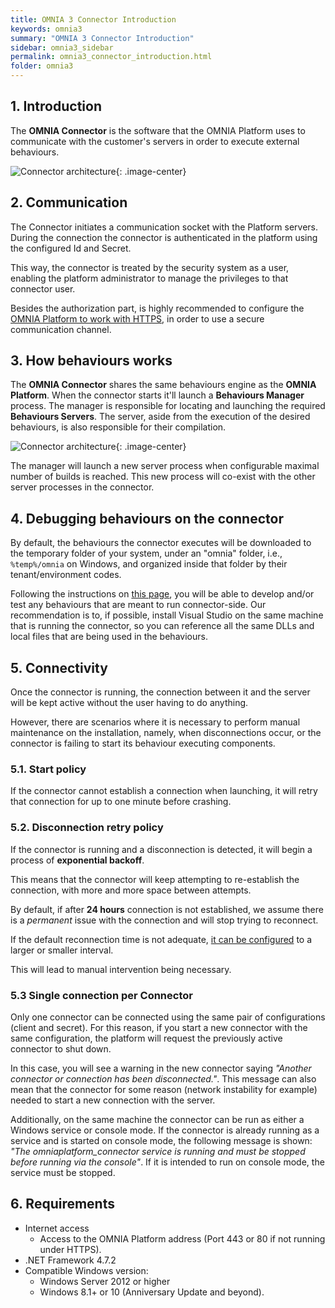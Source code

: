 ```yaml
---
title: OMNIA 3 Connector Introduction
keywords: omnia3
summary: "OMNIA 3 Connector Introduction"
sidebar: omnia3_sidebar
permalink: omnia3_connector_introduction.html
folder: omnia3
---
```


## 1. Introduction

The **OMNIA Connector** is the software that the OMNIA Platform uses to communicate with the customer's servers in order to execute external behaviours.

![Connector architecture](images\connector.png){: .image-center}

## 2. Communication

The Connector initiates a communication socket with the Platform servers. During the connection the connector is authenticated in the platform using the configured Id and Secret.

This way, the connector is treated by the security system as a user, enabling the platform administrator to manage the privileges to that connector user.

Besides the authorization part, is highly recommended to configure the [OMNIA Platform to work with HTTPS](omnia3_deploymenttutorial.html#53-configure-https), in order to use a secure communication channel.

## 3. How behaviours works

The **OMNIA Connector** shares the same behaviours engine as the **OMNIA Platform**. When the connector starts it'll launch a **Behaviours Manager** process. The manager is responsible for locating and launching the required **Behaviours Servers**. The server, aside from the execution of the desired behaviours, is also responsible for their compilation.

![Connector architecture](images\connector_arch.jpg){: .image-center}

The manager will launch a new server process when configurable maximal number of builds is reached. This new process will co-exist with the other server processes in the connector.

## 4. Debugging behaviours on the connector

By default, the behaviours the connector executes will be downloaded to the temporary folder of your system, under an "omnia" folder, i.e., `%temp%/omnia` on Windows, and organized inside that folder by their tenant/environment codes.

Following the instructions on [this page](omnia3_modeler_developingbehaviours.html), you will be able to develop and/or test any behaviours that are meant to run connector-side. Our recommendation is to, if possible, install Visual Studio on the same machine that is running the connector, so you can reference all the same DLLs and local files that are being used in the behaviours.

## 5. Connectivity

Once the connector is running, the connection between it and the server will be kept active without the user having to do anything.

However, there are scenarios where it is necessary to perform manual maintenance on the installation, namely, when disconnections occur, or the connector is failing to start its behaviour executing components.

### 5.1. Start policy

If the connector cannot establish a connection when launching, it will retry that connection for up to one minute before crashing.

### 5.2. Disconnection retry policy

If the connector is running and a disconnection is detected, it will begin a process of **exponential backoff**.

This means that the connector will keep attempting to re-establish the connection, with more and more space between attempts.

By default, if after **24 hours** connection is not established, we assume there is a _permanent_ issue with the connection and will stop trying to reconnect.

If the default reconnection time is not adequate, [it can be configured](omnia3_connector_install.html#2-configure-connector) to a larger or smaller interval.

This will lead to manual intervention being necessary.

### 5.3 Single connection per Connector

Only one connector can be connected using the same pair of configurations (client and secret). For this reason, if you start a new connector with the same configuration, the platform will request the previously active connector to shut down.

In this case, you will see a warning in the new connector saying _"Another connector or connection has been disconnected."_. This message can also mean that the connector for some reason (network instability for example) needed to start a new connection with the server.

Additionally, on the same machine the connector can be run as either a Windows service or console mode. If the connector is already running as a service and is started on console mode, the following message is shown: _"The omniaplatform_connector service is running and must be stopped before running via the console"_.
If it is intended to run on console mode, the service must be stopped.

## 6. Requirements

- Internet access
  - Access to the OMNIA Platform address (Port 443 or 80 if not running under HTTPS).
- .NET Framework 4.7.2
- Compatible Windows version:
  - Windows Server 2012 or higher
  - Windows 8.1+ or 10 (Anniversary Update and beyond).
